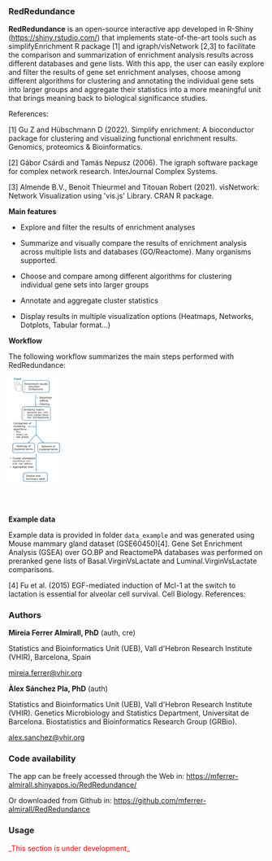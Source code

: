 ### RedRedundance

**RedRedundance** is an open-source interactive app developed in R-Shiny (https://shiny.rstudio.com/) that implements state-of-the-art tools such as simplifyEnrichment R package [1] and igraph/visNetwork [2,3] to facilitate the comparison and summarization of enrichment analysis results across different databases and gene lists. With this app, the user can easily explore and filter the results of gene set enrichment analyses, choose among different algorithms for clustering and annotating the individual gene sets into larger groups and aggregate their statistics into a more meaningful unit that brings meaning back to biological significance studies.

References:

[1] Gu Z and Hübschmann D (2022). Simplify enrichment: A bioconductor package for clustering and visualizing functional enrichment results. Genomics, proteomics & Bioinformatics.

[2] Gábor Csárdi and Tamás Nepusz (2006). The igraph software package for complex network research. InterJournal Complex Systems.

[3] Almende B.V., Benoit Thieurmel and Titouan Robert (2021). visNetwork: Network Visualization using 'vis.js' Library. CRAN R package. 

**Main features**

* Explore and filter the results of enrichment analyses

* Summarize and visually compare the results of enrichment analysis across multiple lists and databases (GO/Reactome). Many organisms supported.

* Choose and compare among different algorithms for clustering individual gene sets into larger groups

* Annotate and aggregate cluster statistics

* Display results in multiple visualization options (Heatmaps, Networks, Dotplots, Tabular format...)

**Workflow**

The following workflow summarizes the main steps performed with RedRedundance:

<img src="./redredundance_workflow.png"  width=20% height=20%>

<br/><br/>

**Example data** 

Example data is provided in folder `data_example` and was generated using Mouse mammary gland dataset (GSE60450)[4]. Gene Set Enrichment Analysis (GSEA) over GO.BP and ReactomePA databases was performed on preranked gene lists of Basal.VirginVsLactate and Luminal.VirginVsLactate comparisons.

[4] Fu et al. (2015) EGF-mediated induction of Mcl-1 at the switch to lactation is essential for alveolar cell survival. Cell Biology.
References:

### Authors

**Mireia Ferrer Almirall, PhD** (auth, cre)

Statistics and Bioinformatics Unit (UEB), Vall d'Hebron Research Institute (VHIR), Barcelona, Spain

mireia.ferrer@vhir.org

**Àlex Sánchez Pla, PhD** (auth)

Statistics and Bioinformatics Unit (UEB), Vall d'Hebron Research Institute (VHIR).
Genetics Microbiology and Statistics Department, Universitat de Barcelona.
Biostatistics and Bioinformatics Research Group (GRBio).

alex.sanchez@vhir.org

### Code availability

The app can be freely accessed through the Web in:  https://mferrer-almirall.shinyapps.io/RedRedundance/

Or downloaded from Github in: https://github.com/mferrer-almirall/RedRedundance

### Usage

<font color="red">
_This section is under development_
</font>
